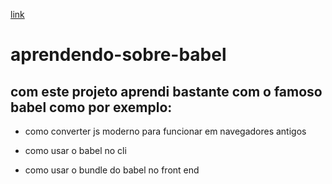 [link](https://aprendendo-sobre-babel-matheuspython.vercel.app/)

# aprendendo-sobre-babel
## com este projeto aprendi bastante com o famoso babel como por exemplo:
 
 - como converter js moderno para   funcionar em navegadores antigos

 - como usar o babel no cli

 - como usar o bundle do babel no front end